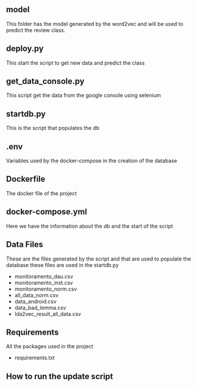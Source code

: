 ## model
This folder has the model generated by the word2vec and will be used to predict the review class.

## deploy.py
This start the script to get new data and predict the class

## get_data_console.py	
This script get the data from the google console using selenium

## startdb.py
This is the script that populates the db

## .env
Variables used by the docker-compose in the creation of the database

## Dockerfile
The docker file of the project

## docker-compose.yml
Here we have the information about the db and the start of the script

## Data Files
These are the files generated by the script and that are used to populate the database these files are used in the startdb.py
- monitoramento_dau.csv
- monitoramento_inst.csv
- monitoramento_norm.csv
- all_data_norm.csv
- data_android.csv	
- data_bad_lemma.csv
- lda2vec_result_all_data.csv

## Requirements
All the packages used in the project 
- requirements.txt

## How to run the update script

